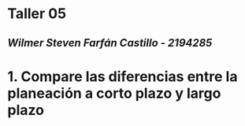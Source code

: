 # Taller 05
## *Wilmer Steven Farfán Castillo - 2194285*

# 1. Compare las diferencias entre la planeación a corto plazo y largo plazo



